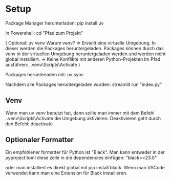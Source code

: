 # Setup

Package Manager herunterladen:
pip install uv

In Powershell: cd "Pfad zum Projekt"

(
Optional: uv venv
Warum venv? => Erstellt eine virtuelle Umgebung. In dieser werden die Packages heruntergeladen.
Packages können durch das venv in der virtuellen Umgebung heruntergeladen werden und werden nicht global installiert.
=> Keine Konflikte mit anderen Python-Projekten
Im Pfad ausführen:  .\.venv\Scripts\Activate
)

Packages herunterladen mit: uv sync

Nachdem alle Packages heruntergeladen wurden: streamlit run "index.py"

## Venv

Wenn man uv venv benutzt hat, dann sollte man immer mit dem Befehl .\.venv\Scripts\Activate die Umgebung aktivieren.
Deaktivieren geht durch den Befehl: deactivate

## Optionaler Formatter

Ein empfohlener formatter für Python ist "Black".
Man kann entweder in der pyproject.toml diese zeile in die dependencies einfügen:
"black>=23.0"

oder man installiert es direkt global mit pip install black.
Wenn man VSCode verwendet kann man eine Extension für Black installieren.
